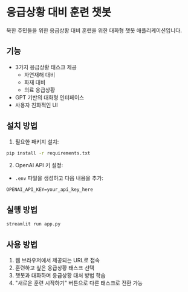 # 응급상황 대비 훈련 챗봇

북한 주민들을 위한 응급상황 대비 훈련을 위한 대화형 챗봇 애플리케이션입니다.

## 기능

- 3가지 응급상황 태스크 제공
  - 자연재해 대비
  - 화재 대비
  - 의료 응급상황
- GPT 기반의 대화형 인터페이스
- 사용자 친화적인 UI

## 설치 방법

1. 필요한 패키지 설치:
```bash
pip install -r requirements.txt
```

2. OpenAI API 키 설정:
- `.env` 파일을 생성하고 다음 내용을 추가:
```
OPENAI_API_KEY=your_api_key_here
```

## 실행 방법

```bash
streamlit run app.py
```

## 사용 방법

1. 웹 브라우저에서 제공되는 URL로 접속
2. 훈련하고 싶은 응급상황 태스크 선택
3. 챗봇과 대화하며 응급상황 대처 방법 학습
4. "새로운 훈련 시작하기" 버튼으로 다른 태스크로 전환 가능
